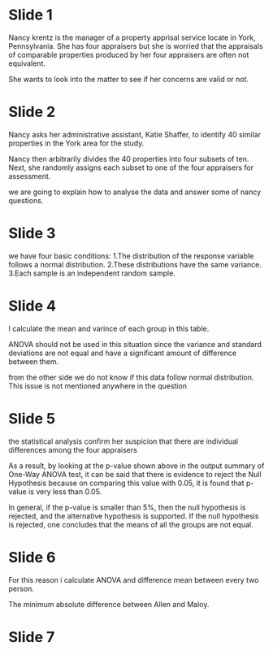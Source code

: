 # Slide 1

Nancy krentz is the manager of a property apprisal service locate in York, Pennsylvania.
She has four appraisers but she is worried that the appraisals of comparable properties produced by her four appraisers are often not equivalent.

She wants to look into the matter to see if her concerns are valid or not.

# Slide 2

Nancy asks her administrative assistant, Katie Shaffer, to identify 40 similar properties in the York area for the study.

Nancy then arbitrarily divides the 40 properties into four subsets of ten. Next, she randomly assigns each subset to one of the four appraisers for assessment.

we are going to explain how to analyse the data and answer some of nancy questions.

# Slide 3

we have four basic conditions:
1.The distribution of the response variable follows a normal distribution.
2.These distributions have the same variance.
3.Each sample is an independent random sample.

# Slide 4

I calculate the mean and varince of each group in this table.

ANOVA should not be used in this situation since the variance and standard deviations are not equal and have a significant amount of difference between them.

from the other side we do not know if this data follow normal distribution.
This issue is not mentioned anywhere in the question

# Slide 5

the statistical analysis confirm her suspicion that there are individual differences among the four appraisers

As a result, by looking at the p-value shown above in the output summary of One-Way ANOVA test, it can be said that there is evidence to reject the Null Hypothesis because on comparing this value with 0.05, it is found that p-value is very less than 0.05.

In general, if the p-value is smaller than 5%, then the null hypothesis is rejected, and the alternative hypothesis is supported. If the null hypothesis is rejected, one concludes that the means of all the groups are not equal.

# Slide 6

For this reason i calculate ANOVA and difference mean between every two person.

The minimum absolute difference between Allen and Maloy.

# Slide 7

